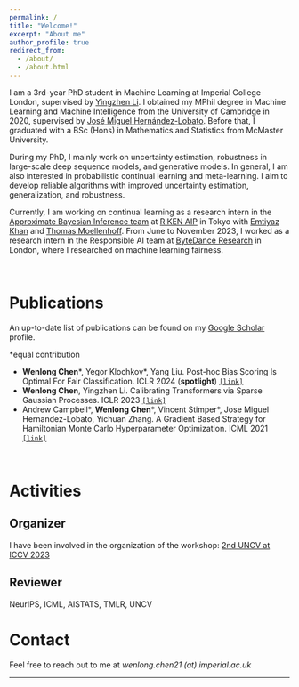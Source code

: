 ```yaml
---
permalink: /
title: "Welcome!"
excerpt: "About me"
author_profile: true
redirect_from: 
  - /about/
  - /about.html
---
```


I am a 3rd-year PhD student in Machine Learning at Imperial College London, supervised by [Yingzhen Li](http://yingzhenli.net/home/en/). I obtained my MPhil degree in Machine Learning and Machine Intelligence from the University of Cambridge in 2020, supervised by [José Miguel Hernández-Lobato](https://jmhl.org/). Before that, I graduated with a BSc (Hons) in Mathematics and Statistics from McMaster University. 

During my PhD, I mainly work on uncertainty estimation, robustness in large-scale deep sequence models, and generative models. In general, I am also interested in probabilistic continual learning and meta-learning. I aim to develop reliable algorithms with improved uncertainty estimation, generalization, and robustness.

Currently, I am working on continual learning as a research intern in the [Approximate Bayesian Inference team](https://team-approx-bayes.github.io/) at [RIKEN AIP](https://aip.riken.jp) in Tokyo with [Emtiyaz Khan](https://emtiyaz.github.io) and [Thomas Moellenhoff](https://moellenh.github.io). From June to November 2023, I worked as a research intern in the Responsible AI team at [ByteDance Research](https://www.bytedance.com/) in London, where I researched on machine learning fairness.

<br>

Publications
======
An up-to-date list of publications can be found on my [Google Scholar](https://scholar.google.com/citations?user=UFIDCfQAAAAJ&hl=en) profile.

\*equal contribution

* **Wenlong Chen**\*, Yegor Klochkov\*, Yang Liu. Post-hoc Bias Scoring Is Optimal For Fair Classification. ICLR 2024 (**spotlight**) [`[link]`](https://arxiv.org/abs/2310.05725)
* **Wenlong Chen**, Yingzhen Li. Calibrating Transformers via Sparse Gaussian Processes. ICLR 2023 [`[link]`](https://arxiv.org/abs/2303.02444)
* Andrew Campbell\*, **Wenlong Chen**\*, Vincent Stimper\*, Jose Miguel Hernandez-Lobato, Yichuan Zhang. A Gradient Based Strategy for Hamiltonian Monte Carlo Hyperparameter Optimization. ICML 2021 [`[link]`](https://proceedings.mlr.press/v139/campbell21a.html) 

<br>

Activities
======

Organizer
-----
I have been involved in the organization of the workshop: [2nd UNCV at ICCV 2023](https://uncertainty-cv.github.io/2023/)

Reviewer
-----
NeurIPS, ICML, AISTATS, TMLR, UNCV
<br>


Contact
======
Feel free to reach out to me at *wenlong.chen21 (at) imperial.ac.uk*

---
